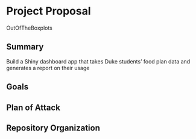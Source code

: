 Project Proposal
================
OutOfTheBoxplots

## Summary

Build a Shiny dashboard app that takes Duke students’ food plan data and
generates a report on their usage

## Goals

## Plan of Attack

## Repository Organization
